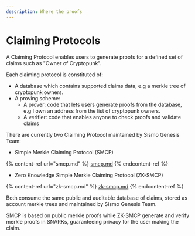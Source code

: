 ```yaml
---
description: Where the proofs
---
```


# Claiming Protocols

A Claiming Protocol enables users to generate proofs for a defined set of claims such as "Owner of Cryptopunk".&#x20;

Each claiming protocol is constituted of:&#x20;

* A database which contains supported claims data, e.g a merkle tree of cryptopunk owners.
* A proving scheme:
  * A prover: code that lets users generate proofs from the database, e.g I own an address from the list of cryptopunk owners.
  * A verifier: code that enables anyone to check proofs and validate claims

There are currently two Claiming Protocol maintained by Sismo Genesis Team:&#x20;

* Simple Merkle Claiming Protocol (SMCP)

{% content-ref url="smcp.md" %}
[smcp.md](smcp.md)
{% endcontent-ref %}

* Zero Knowledge Simple Merkle Claiming Protocol (ZK-SMCP)

{% content-ref url="zk-smcp.md" %}
[zk-smcp.md](zk-smcp.md)
{% endcontent-ref %}

Both consume the same public and auditable database of claims, stored as account merkle trees and maintained by Sismo Genesis Team.

SMCP is based on public merkle proofs while ZK-SMCP generate and verify merkle proofs in SNARKs, guaranteeing privacy for the user making the claim.
